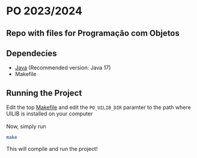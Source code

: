 # PO 2023/2024
## Repo with files for Programação com Objetos

## Dependecies
* [Java](openjdk.org/install) (Recommended version: Java 17)
* Makefile

## Running the Project
Edit the top [Makefile](Makefile) and edit the `PO_UILIB_DIR` paramter to the path where UILIB is installed on your computer
<br></br>
Now, simply run
```bash
make
```
This will compile and run the project!
